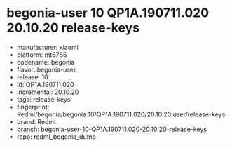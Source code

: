 # begonia-user 10 QP1A.190711.020 20.10.20 release-keys
- manufacturer: xiaomi
- platform: mt6785
- codename: begonia
- flavor: begonia-user
- release: 10
- id: QP1A.190711.020
- incremental: 20.10.20
- tags: release-keys
- fingerprint: Redmi/begonia/begonia:10/QP1A.190711.020/20.10.20:user/release-keys
- brand: Redmi
- branch: begonia-user-10-QP1A.190711.020-20.10.20-release-keys
- repo: redmi_begonia_dump
